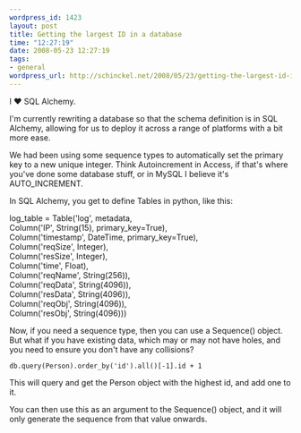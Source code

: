 ```yaml
--- 
wordpress_id: 1423
layout: post
title: Getting the largest ID in a database
time: "12:27:19"
date: 2008-05-23 12:27:19
tags: 
- general
wordpress_url: http://schinckel.net/2008/05/23/getting-the-largest-id-in-a-database/
---
```

I ♥ SQL Alchemy.

I'm currently rewriting a database so that the schema definition is in SQL Alchemy, allowing for us to deploy it across a range of platforms with a bit more ease.

We had been using some sequence types to automatically set the primary key to a new unique integer. Think Autoincrement in Access, if that's where you've done some database stuff, or in MySQL I believe it's AUTO_INCREMENT.

In SQL Alchemy, you get to define Tables in python, like this:

  
log_table = Table('log', metadata,  
Column('IP', String(15), primary_key=True),  
Column('timestamp', DateTime, primary_key=True),  
Column('reqSize', Integer),  
Column('resSize', Integer),  
Column('time', Float),  
Column('reqName', String(256)),  
Column('reqData', String(4096)),  
Column('resData', String(4096)),  
Column('reqObj', String(4096)),  
Column('resObj', String(4096))) 

Now, if you need a sequence type, then you can use a Sequence() object. But what if you have existing data, which may or may not have holes, and you need to ensure you don't have any collisions?

`db.query(Person).order_by('id').all()[-1].id + 1`  


This will query and get the Person object with the highest id, and add one to it.

You can then use this as an argument to the Sequence() object, and it will only generate the sequence from that value onwards.
